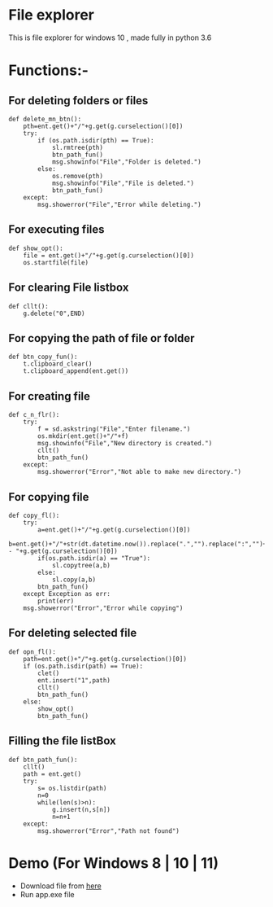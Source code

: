 # File explorer
This is file explorer for windows 10 , made fully in python 3.6

# Functions:-

## For deleting folders or files
```
def delete_mn_btn():
	pth=ent.get()+"/"+g.get(g.curselection()[0])
	try:
		if (os.path.isdir(pth) == True):
			sl.rmtree(pth)
			btn_path_fun()
			msg.showinfo("File","Folder is deleted.")
		else:
			os.remove(pth)
			msg.showinfo("File","File is deleted.")
			btn_path_fun()
	except:
		msg.showerror("File","Error while deleting.")
```

## For executing files
```
def show_opt():
	file = ent.get()+"/"+g.get(g.curselection()[0])
	os.startfile(file)
```

## For clearing File listbox
```
def cllt():
	g.delete("0",END)
```

## For copying the path of file or folder
```
def btn_copy_fun():
	t.clipboard_clear()
	t.clipboard_append(ent.get())
```
  
## For creating file
```
def c_n_flr():
	try:
		f = sd.askstring("File","Enter filename.")
		os.mkdir(ent.get()+"/"+f)
		msg.showinfo("File","New directory is created.")
		cllt()
		btn_path_fun()
	except:
		msg.showerror("Error","Not able to make new directory.")
```

## For copying file
```
def copy_fl():
	try:
		a=ent.get()+"/"+g.get(g.curselection()[0])
		b=ent.get()+"/"+str(dt.datetime.now()).replace(".","").replace(":","")+" - "+g.get(g.curselection()[0])
		if(os.path.isdir(a) == "True"):
			sl.copytree(a,b)
		else:
			sl.copy(a,b)
		btn_path_fun()
	except Exception as err:
		print(err)
    msg.showerror("Error","Error while copying")
```

## For deleting selected file
```
def opn_fl():
	path=ent.get()+"/"+g.get(g.curselection()[0])
	if (os.path.isdir(path) == True):
		clet()
		ent.insert("1",path)
		cllt()
		btn_path_fun()
	else:
		show_opt()
		btn_path_fun()
```

## Filling the file listBox
```
def btn_path_fun():
	cllt()
	path = ent.get()
	try:
		s= os.listdir(path)
		n=0
		while(len(s)>n):
			g.insert(n,s[n])
			n=n+1
	except:
		msg.showerror("Error","Path not found")
```

# Demo (For Windows 8 | 10 | 11)
* Download file from [here](http://github.com/abhineetraj1/file-explorer/raw/main/app.exe)
* Run app.exe file